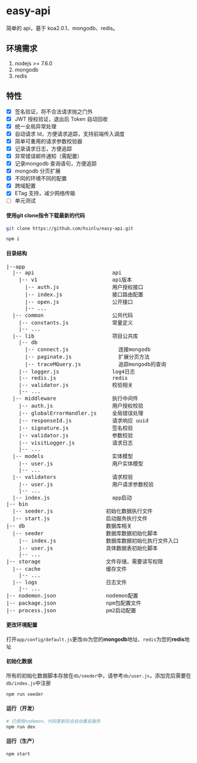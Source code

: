 # easy-api

简单的 api，基于 koa2.0.1、mongodb、redis。

## 环境需求
1. nodejs >= 7.6.0
2. mongodb
3. redis

## 特性

- [x] 签名验证，将不合法请求抛之门外
- [x] JWT 授权验证，退出后 Token 自动回收
- [x] 统一全局异常处理
- [x] 自动请求 Id，方便请求追踪，支持前端传入调度
- [x] 简单可重用的请求参数校验器
- [x] 记录请求日志，方便追踪
- [x] 异常错误邮件通知（需配置）
- [x] 记录mongodb 查询语句，方便追踪
- [x] mongodb 分页扩展
- [x] 不同的环境不同的配置
- [x] 跨域配置
- [x] ETag 支持，减少网络传输
- [ ] 单元测试

#### 使用git clone指令下载最新的代码
```bash
git clone https://github.com/hsinlu/easy-api.git

npm i
```

#### 目录结构
<pre>
|--app
  |-- api                         api
    |-- v1                        api版本
      |-- auth.js                 用户授权接口
      |-- index.js                接口路由配置
      |-- open.js                 公开接口
      |-- ...
  |-- common                      公共代码
    |-- constants.js              常量定义
    |-- ...
  |-- lib                         项目公共库
    |-- db
      |-- connect.js                连接mongodb
      |-- paginate.js               扩展分页方法
      |-- traceMQuery.js            追踪mongodb的查询
    |-- logger.js                 log4日志
    |-- redis.js                  redis
    |-- validator.js              校验相关
    |-- ...
  |-- middleware                  执行中间件
    |-- auth.js                   用户授权校验
    |-- globalErrorHandler.js     全局错误处理
    |-- responseId.js             请求响应 uuid
    |-- signature.js              签名校验
    |-- validator.js              参数校验
    |-- visitLogger.js            请求日志
    |-- ...
  |-- models                      实体模型
    |-- user.js                   用户实体模型
    |-- ...
  |-- validators                  请求校验
    |-- user.js                   用户请求参数校验
    |-- ...
  |-- index.js                    app启动
|-- bin
  |-- seeder.js                 初始化数据执行文件
  |-- start.js                  启动服务执行文件
|-- db                          数据库相关
  |-- seeder                    数据库数据初始化脚本
    |-- index.js                数据库数据初始化执行文件入口
    |-- user.js                 具体数据表初始化脚本
    |-- ...
|-- storage                     文件存储，需要读写权限
  |-- cache                     缓存文件
    |-- ...
  |-- logs                      日志文件
    |-- ...
|-- nodemon.json                nodemon配置
|-- package.json                npm包配置文件
|-- process.json                pm2启动配置
</pre>

#### 更改环境配置
打开`app/config/default.js`更改`db`为您的**mongodb**地址、`redis`为您的**redis**地址

#### 初始化数据
所有的初始化数据脚本存放在`db/seeder`中，请参考`db/user.js`，添加完后需要在`db/index.js`中注册
```bash
npm run seeder
```

#### 运行（开发）
```bash
# 已使用nodemon，代码更新后会自动重启服务
npm run dev
```

#### 运行（生产）
```bash
npm start
```
